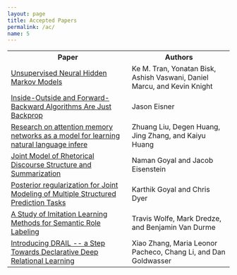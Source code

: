 ```yaml
---
layout: page
title: Accepted Papers
permalink: /ac/
name: 5
---
```



<table>
<tr><th> Paper </th><th>Authors</th></tr>
<tr><td> <a href="/final/10/10_Paper.pdf">Unsupervised Neural Hidden Markov Models</a></td><td>Ke M. Tran, Yonatan Bisk, Ashish Vaswani, Daniel Marcu, and Kevin Knight</td> </tr>
<tr><td> <a href="/final/11/11_Paper.pdf">Inside-Outside and Forward-Backward Algorithms Are Just Backprop</a></td><td>Jason Eisner</td> </tr>
<tr><td><a href="/final/4/4_Paper.pdf">Research on attention memory networks as a model for learning natural language infere</a> </td><td>Zhuang Liu, Degen Huang, Jing Zhang, and Kaiyu Huang</td></tr>
<tr><td><a href="/final/6/6_Paper.pdf">Joint Model of Rhetorical Discourse Structure and Summarization</a> </td><td>Naman Goyal and Jacob Eisenstein</td></tr>
<tr><td><a href="/final/7/7_Paper.pdf">Posterior regularization for Joint Modeling of Multiple Structured Prediction Tasks</a></td><td>Karthik Goyal and Chris Dyer</td> </tr>
<tr><td><a href="/final/7/7_Paperfinal/8/8_Paper.pdf">A Study of Imitation Learning Methods for Semantic Role Labeling</a> </td><td>Travis Wolfe, Mark Dredze, and Benjamin Van Durme</td></tr>
<tr><td><a href="/final/9/9_Paper.pdf">Introducing DRAIL -- a Step Towards Declarative Deep Relational Learning</a></td> <td>Xiao Zhang, Maria Leonor Pacheco, Chang Li, and Dan Goldwasser</td></tr>
</table>
